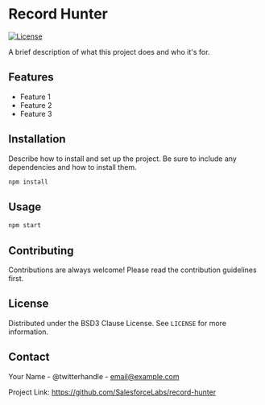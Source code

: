 # Record Hunter
[![License](https://img.shields.io/badge/License-BSD_3--Clause-blue.svg)](https://opensource.org/licenses/BSD-3-Clause)

A brief description of what this project does and who it's for.

## Features

- Feature 1
- Feature 2
- Feature 3

## Installation

Describe how to install and set up the project. Be sure to include any dependencies and how to install them.

```sh
npm install
```

## Usage
```sh
npm start
```

## Contributing
Contributions are always welcome! Please read the contribution guidelines first.

## License
Distributed under the BSD3 Clause License. See `LICENSE` for more information.

## Contact
Your Name - @twitterhandle - email@example.com

Project Link: https://github.com/SalesforceLabs/record-hunter
